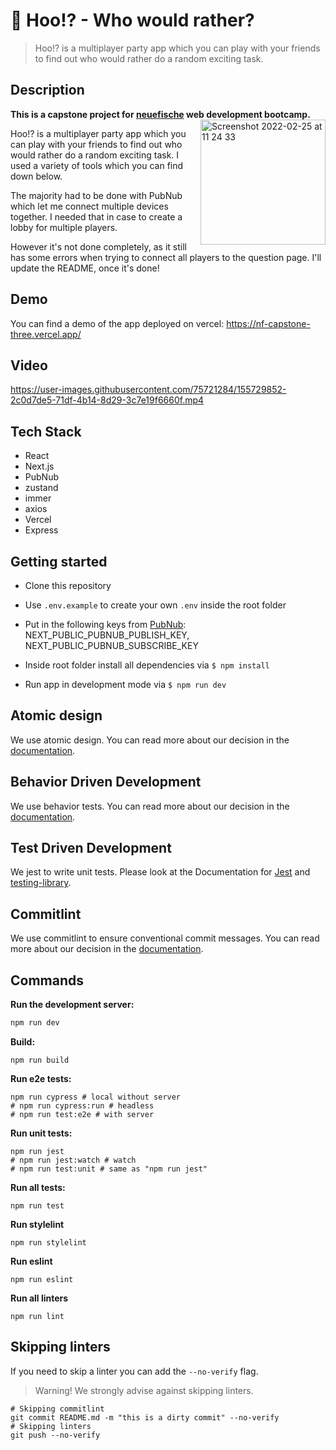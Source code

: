 # 🦉 Hoo!? - Who would rather?

> Hoo!? is a multiplayer party app which you can play with your friends to find out who would rather do a random exciting task.

## Description

**This is a capstone project for [neuefische](https://www.neuefische.de/) web development bootcamp.**
<img align="right" width="200" alt="Screenshot 2022-02-25 at 11 24 33" src="https://user-images.githubusercontent.com/75721284/155730466-87a3da34-a4bf-4c5b-9b0e-068bb53e94d9.png">

Hoo!? is a multiplayer party app which you can play with your friends to find out
who would rather do a random exciting task.
I used a variety of tools which you can find down below.

The majority had to be done with PubNub which let me connect multiple devices together.
I needed that in case to create a lobby for multiple players.

However it's not done completely, as it still has some errors when trying to
connect all players to the question page. I'll update the README, once it's done!

## Demo

You can find a demo of the app deployed on vercel: https://nf-capstone-three.vercel.app/

## Video

https://user-images.githubusercontent.com/75721284/155729852-2c0d7de5-71df-4b14-8d29-3c7e19f6660f.mp4

## Tech Stack

- React
- Next.js
- PubNub
- zustand
- immer
- axios
- Vercel
- Express


## Getting started

- Clone this repository


- Use `.env.example` to create your own `.env` inside the root folder


- Put in the following keys from [PubNub](https://admin.pubnub.com): NEXT_PUBLIC_PUBNUB_PUBLISH_KEY, NEXT_PUBLIC_PUBNUB_SUBSCRIBE_KEY


- Inside root folder install all dependencies via `$ npm install`


- Run app in development mode via `$ npm run dev`


## Atomic design

We use atomic design. You can read more about our decision in the
[documentation](./docs/ATOMIC_DESIGN.md).

## Behavior Driven Development

We use behavior tests. You can read more about our decision in the
[documentation](./docs/BEHAVIOR_DRIVEN_DEVELOPMENT.md).

## Test Driven Development

We jest to write unit tests. Please look at the Documentation for [Jest](https://jestjs.io/)
and [testing-library](https://testing-library.com/docs/react-testing-library/intro/).

## Commitlint

We use commitlint to ensure conventional commit messages. You can read more about our decision in
the [documentation](./docs/COMMITS.md).


## Commands

**Run the development server:**

```bash
npm run dev
```

**Build:**

```shell
npm run build
```

**Run e2e tests:**

```shell
npm run cypress # local without server
# npm run cypress:run # headless
# npm run test:e2e # with server
```

**Run unit tests:**

```shell
npm run jest
# npm run jest:watch # watch
# npm run test:unit # same as "npm run jest"
```

**Run all tests:**

```shell
npm run test
```

**Run stylelint**

```shell
npm run stylelint
```

**Run eslint**

```shell
npm run eslint
```

**Run all linters**

```shell
npm run lint
```

## Skipping linters

If you need to skip a linter you can add the `--no-verify` flag.

> Warning! We strongly advise against skipping linters.

```shell
# Skipping commitlint
git commit README.md -m "this is a dirty commit" --no-verify
# Skipping linters
git push --no-verify
```
